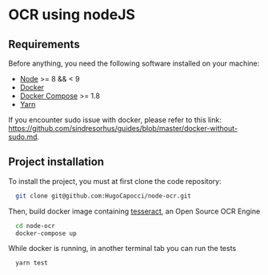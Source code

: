 OCR using nodeJS
================

Requirements
------------

Before anything, you need the following software installed on your machine:

  * [Node](https://nodejs.org/en/download/current/) >= 8 && < 9
  * [Docker](https://docs.docker.com/engine/installation/)
  * [Docker Compose](https://docs.docker.com/compose/install/) >= 1.8
  * [Yarn](https://yarnpkg.com/en/docs/install)


If you encounter sudo issue with docker, please refer to this link: https://github.com/sindresorhus/guides/blob/master/docker-without-sudo.md.


Project installation
--------------------
To install the project, you must at first clone the code repository:

```bash
  git clone git@github.com:HugoCapocci/node-ocr.git
```

Then, build docker image containing [tesseract](https://github.com/tesseract-ocr/tesseract), an Open Source OCR Engine

```bash
  cd node-ocr
  docker-compose up
```

While docker is running, in another terminal tab you can run the tests

```bash
  yarn test
```

